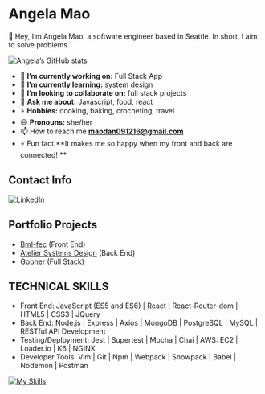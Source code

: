 
# Angela Mao
:wave: Hey, I’m Angela Mao, a software engineer based in Seattle. In short, I aim to solve problems.

![Angela’s GitHub stats](https://github-readme-stats.vercel.app/api?username=Angelamaomao&show_icons=true&theme=radical)
<!-- credits for the gif https://gph.is/g/ZWg5jr7 -->
- :telescope: **I’m currently working on:** Full Stack App
- :seedling: **I’m currently learning:** system design
- :dancers: **I’m looking to collaborate on:** full stack projects
- :speech_balloon: **Ask me about:** Javascript, food, react
- :zap: **Hobbies:** cooking, baking, crocheting, travel
- :smile: **Pronouns:** she/her
- :mailbox: How to reach me **maodan091216@gmail.com**
- :zap: Fun fact **It makes me so happy when my front and back are connected! **
## Contact Info
[![LinkedIn](https://img.shields.io/badge/linkedin-%230077B5.svg?style=for-the-badge&logo=linkedin&logoColor=white)](https://www.linkedin.com/in/angela-mao-dan) 
## Portfolio Projects
- [Bml-fec](https://github.com/Blue-Mountain-Lightning/bml-fec) (Front End)
- [Atelier Systems Design](https://github.com/SDC-Team-Eight/Q-A) (Back End)
- [Gopher](https://github.com/blueocean-rico/gopher) (Full Stack)

## TECHNICAL SKILLS
- Front End: JavaScript (ES5 and ES6) | React | React-Router-dom | HTML5 | CSS3 | JQuery 
- Back End: Node.js | Express | Axios | MongoDB | PostgreSQL | MySQL | RESTful API Development 
- Testing/Deployment: Jest | Supertest | Mocha | Chai | AWS: EC2 | Loader.io | K6 | NGINX
- Developer Tools: Vim | Git | Npm | Webpack | Snowpack | Babel | Nodemon | Postman

[![My Skills](https://skillicons.dev/icons?i=javacript,html,css,react,nodejs,git,express,mysql,mongodb,postgres,aws)](https://skillicons.dev)
<!-- <p><img align=“left” src=“https://github-readme-stats.vercel.app/api/top-langs?username=g3root&show_icons=true&locale=en&layout=compact” alt=“g3root” /></p>
<p>&nbsp;<img align=“center” src=“https://github-readme-stats.vercel.app/api?username=g3root&show_icons=true&locale=en” alt=“g3root” /></p>
<p><img align=“center” src=“https://github-readme-streak-stats.herokuapp.com/?user=g3root&” alt=“g3root” /></p> -->
